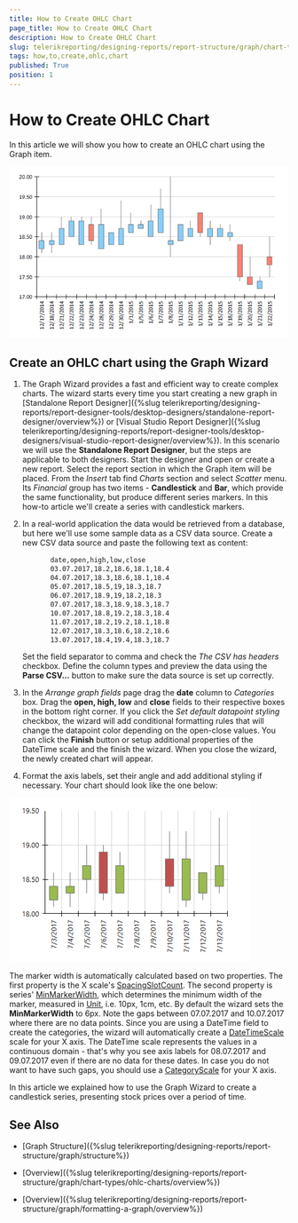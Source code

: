 ```yaml
---
title: How to Create OHLC Chart
page_title: How to Create OHLC Chart 
description: How to Create OHLC Chart
slug: telerikreporting/designing-reports/report-structure/graph/chart-types/ohlc-charts/how-to-create-ohlc-chart
tags: how,to,create,ohlc,chart
published: True
position: 1
---
```


# How to Create OHLC Chart

In this article we will show you how to create an OHLC chart using the Graph item. 

  ![ohlc](images/Graph/OhlcChart.png)

## Create an OHLC chart using the Graph Wizard

1. The Graph Wizard provides a fast and efficient way to create complex charts. The wizard starts every time you start creating a new graph in [Standalone Report Designer]({%slug telerikreporting/designing-reports/report-designer-tools/desktop-designers/standalone-report-designer/overview%}) or [Visual Studio Report Designer]({%slug telerikreporting/designing-reports/report-designer-tools/desktop-designers/visual-studio-report-designer/overview%}). In this scenario we will use the __Standalone Report Designer__, but the steps are applicable to both designers. Start the designer and open or create a new report. Select the report section in which the Graph item will be placed. From the *Insert* tab find *Charts* section and select *Scatter* menu. Its *Financial* group has two items - __Candlestick__ and __Bar__, which provide the same functionality, but produce different series markers. In this how-to article we'll create a series with candlestick markers. 

1. In a real-world application the data would be retrieved from a database, but here we'll use some sample data as a CSV data source. Create a new CSV data source and paste the following text as content: 
    
              date,open,high,low,close
              03.07.2017,18.2,18.6,18.1,18.4
              04.07.2017,18.3,18.6,18.1,18.4
              05.07.2017,18.5,19,18.3,18.7
              06.07.2017,18.9,19,18.2,18.3
              07.07.2017,18.3,18.9,18.3,18.7
              10.07.2017,18.8,19.2,18.3,18.4
              11.07.2017,18.2,19.2,18.1,18.8
              12.07.2017,18.3,18.6,18.2,18.6
              13.07.2017,18.4,19.4,18.3,18.7
            

    Set the field separator to comma and check the *The CSV has headers* checkbox. Define the column types and preview the data using the __Parse CSV...__ button to make sure the data source is set up correctly. 

1. In the *Arrange graph fields* page drag the __date__ column to *Categories* box. Drag the __open, high, low__ and __close__ fields to their respective boxes in the bottom right corner. If you click the *Set default datapoint styling* checkbox, the wizard will add conditional formatting rules that will change the datapoint color depending on the open-close values. You can click the __Finish__ button or setup additional properties of the DateTime scale and the finish the wizard. When you close the wizard, the newly created chart will appear. 

1. Format the axis labels, set their angle and add additional styling if necessary. Your chart should look like the one below: 

  ![graph-howto-create-ohlc-chart](images/Graph/graph-howto-create-ohlc-chart.png) 
  
  The marker width is automatically calculated based on two properties. The first property is the X scale's [SpacingSlotCount](/reporting/api/Telerik.Reporting.Scale#Telerik_Reporting_Scale_SpacingSlotCount). The second property is series' [MinMarkerWidth](/reporting/api/Telerik.Reporting.OhlcSeries#Telerik_Reporting_OhlcSeries_MinMarkerWidth), which determines the minimum width of the marker, measured in [Unit](/reporting/api/Telerik.Reporting.Drawing.Unit), i.e. 10px, 1cm, etc. By default the wizard sets the __MinMarkerWidth__ to 6px. Note the gaps between 07.07.2017 and 10.07.2017 where there are no data points. Since you are using a DateTime field to create the categories, the wizard will automatically create a  [DateTimeScale](/reporting/api/Telerik.Reporting.DateTimeScale) scale for your X axis. The DateTime scale represents the values in a continuous domain - that's why you see axis labels for 08.07.2017 and 09.07.2017 even if there are no data for these dates. In case you do not want to have such gaps, you should use a  [CategoryScale](/reporting/api/Telerik.Reporting.CategoryScale) for your X axis. 

In this article we explained how to use the Graph Wizard to create a candlestick series, presenting stock prices over a period of time. 


## See Also

* [Graph Structure]({%slug telerikreporting/designing-reports/report-structure/graph/structure%})

* [Overview]({%slug telerikreporting/designing-reports/report-structure/graph/chart-types/ohlc-charts/overview%})

* [Overview]({%slug telerikreporting/designing-reports/report-structure/graph/formatting-a-graph/overview%})
